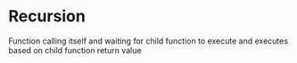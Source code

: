 # Recursion

Function calling itself and waiting for child function to execute and executes based on child function return value